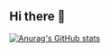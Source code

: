 ## Hi there 👋

[![Anurag's GitHub stats](https://github-readme-stats.vercel.app/api?username=s-frick&show_icons=true&theme=radical)](https://github.com/anuraghazra/github-readme-stats)
